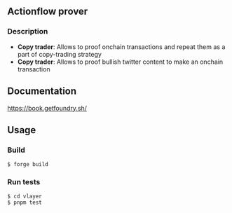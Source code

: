 ## Actionflow prover

### Description
- **Copy trader**: Allows to proof onchain transactions and repeat them as a part of copy-trading strategy
- **Copy trader**: Allows to proof bullish twitter content to make an onchain transaction

## Documentation

https://book.getfoundry.sh/

## Usage

### Build

```shell
$ forge build
```

### Run tests

```shell
$ cd vlayer
$ pnpm test
```
